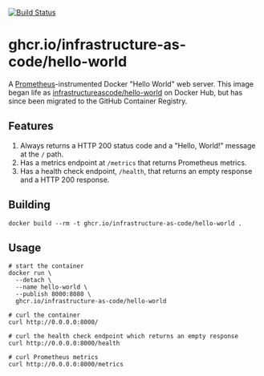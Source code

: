 [![Build Status](https://github.com/infrastructure-as-code/docker-hello-world/actions/workflows/build-images.yml/badge.svg?branch=master)](https://github.com/infrastructure-as-code/docker-hello-world/actions/workflows/build-images.yml)

# ghcr.io/infrastructure-as-code/hello-world

A [Prometheus](https://prometheus.io/)-instrumented Docker "Hello World" web server.  This image began life as [infrastructureascode/hello-world](https://hub.docker.com/r/infrastructureascode/hello-world) on Docker Hub, but has since been migrated to the GitHub Container Registry.

## Features

1. Always returns a HTTP 200 status code and a "Hello, World!" message at the `/` path.
1. Has a metrics endpoint at `/metrics` that returns Prometheus metrics.
1. Has a health check endpoint, `/health`, that returns an empty response and a HTTP 200 response.

## Building

```
docker build --rm -t ghcr.io/infrastructure-as-code/hello-world .
```

## Usage

```
# start the container
docker run \
  --detach \
  --name hello-world \
  --publish 8000:8080 \
  ghcr.io/infrastructure-as-code/hello-world

# curl the container
curl http://0.0.0.0:8000/

# curl the health check endpoint which returns an empty response
curl http://0.0.0.0:8000/health

# curl Prometheus metrics
curl http://0.0.0.0:8000/metrics
```
